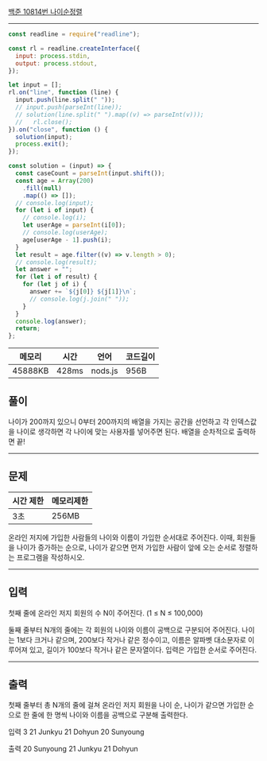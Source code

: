 [백준 10814번 나이순정렬](https://www.acmicpc.net/problem/10814)

---

```javascript
const readline = require("readline");

const rl = readline.createInterface({
  input: process.stdin,
  output: process.stdout,
});

let input = [];
rl.on("line", function (line) {
  input.push(line.split(" "));
  // input.push(parseInt(line));
  // solution(line.split(" ").map((v) => parseInt(v)));
  //   rl.close();
}).on("close", function () {
  solution(input);
  process.exit();
});

const solution = (input) => {
  const caseCount = parseInt(input.shift());
  const age = Array(200)
    .fill(null)
    .map(() => []);
  // console.log(input);
  for (let i of input) {
    // console.log(i);
    let userAge = parseInt(i[0]);
    // console.log(userAge);
    age[userAge - 1].push(i);
  }
  let result = age.filter((v) => v.length > 0);
  // console.log(result);
  let answer = "";
  for (let i of result) {
    for (let j of i) {
      answer += `${j[0]} ${j[1]}\n`;
      // console.log(j.join(" "));
    }
  }
  console.log(answer);
  return;
};
```

| 메모리  | 시간  | 언어    | 코드길이 |
| ------- | ----- | ------- | -------- |
| 45888KB | 428ms | nods.js | 956B     |

## 풀이

나이가 200까지 있으니 0부터 200까지의 배열을 가지는 공간을 선언하고 각 인덱스값을 나이로 생각하면 각 나이에 맞는 사용자를 넣어주면 된다.
배열을 순차적으로 출력하면 끝!

---

## 문제

| 시간 제한 | 메모리제한 |
| --------- | ---------- |
| 3초       | 256MB      |

온라인 저지에 가입한 사람들의 나이와 이름이 가입한 순서대로 주어진다. 이때, 회원들을 나이가 증가하는 순으로, 나이가 같으면 먼저 가입한 사람이 앞에 오는 순서로 정렬하는 프로그램을 작성하시오.

---

## 입력

첫째 줄에 온라인 저지 회원의 수 N이 주어진다. (1 ≤ N ≤ 100,000)

둘째 줄부터 N개의 줄에는 각 회원의 나이와 이름이 공백으로 구분되어 주어진다. 나이는 1보다 크거나 같으며, 200보다 작거나 같은 정수이고, 이름은 알파벳 대소문자로 이루어져 있고, 길이가 100보다 작거나 같은 문자열이다. 입력은 가입한 순서로 주어진다.

---

## 출력

첫째 줄부터 총 N개의 줄에 걸쳐 온라인 저지 회원을 나이 순, 나이가 같으면 가입한 순으로 한 줄에 한 명씩 나이와 이름을 공백으로 구분해 출력한다.

입력
3
21 Junkyu
21 Dohyun
20 Sunyoung

출력
20 Sunyoung
21 Junkyu
21 Dohyun
